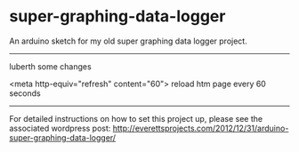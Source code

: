 # super-graphing-data-logger
An arduino sketch for my old super graphing data logger project.

--------------------------

luberth some changes

\<meta http-equiv="refresh" content="60"\> reload htm page every 60 seconds

---------------------

For detailed instructions on how to set this project up, please see the associated wordpress post:
http://everettsprojects.com/2012/12/31/arduino-super-graphing-data-logger/
